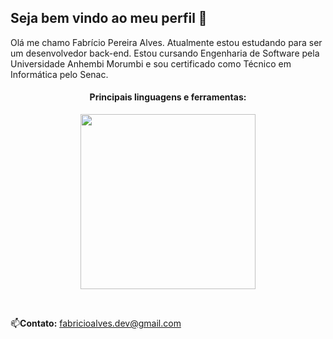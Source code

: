 ## Seja bem vindo ao meu perfil 👋

 Olá me chamo Fabrício Pereira Alves. Atualmente estou estudando para ser um desenvolvedor back-end. Estou cursando Engenharia de Software pela Universidade Anhembi Morumbi e sou certificado como Técnico em Informática pelo Senac.

<!-- - 🔭 I’m currently working on ... -->
<!-- - 👯 I’m looking to collaborate on ... -->
<!-- - 🤔 I’m looking for help with ... -->
<!-- - 💬 Ask me about ... -->

<h4 align="center">Principais linguagens e ferramentas:</h3>
<p align="center">
  <a href="https://skillicons.dev">
    <img width="280" src="https://skillicons.dev/icons?i=php,laravel,golang,mysql,docker,linux" />
  </a>
</p>

<br>

 📫**Contato:** <a target="_black" href="mailto:fabricioalves.dev@gmail.com"> fabricioalves.dev@gmail.com <a>
